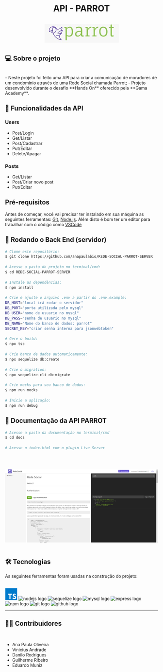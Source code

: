 <h1 align=center> API - PARROT </hi>
 <br><br>
<img src="img/3310e69c-a3ee-4be0-a92d-f0bae603b4ae.jpg" >

## 💻 Sobre o projeto
<br>
- Neste projeto foi feito uma API para criar a comunicação de moradores de um condomínio através de uma Rede Social chamada Parrot;
- Projeto desenvolvido durante o desafio **Hands On** oferecido pela **Gama Academy**.

## 📁 Funcionalidades da API

### Users
- Post/Login
- Get/Listar
- Post/Cadastrar
- Put/Editar
- Delete/Apagar

### Posts
- Get/Listar
- Post/Criar novo post
- Put/Editar

## Pré-requisitos
Antes de começar, você vai precisar ter instalado em sua máquina as seguintes ferramentas:
[Git](https://git-scm.com/), [Node.js](https://nodejs.org/en/). 
Além disto é bom ter um editor para trabalhar com o código como [VSCode](https://code.visualstudio.com/)

## 🎲 Rodando o Back End (servidor)

```bash
# Clone este repositório:
$ git clone https://github.com/anapaulabio/REDE-SOCIAL-PARROT-SERVER

# Acesse a pasta do projeto no terminal/cmd:
$ cd REDE-SOCIAL-PARROT-SERVER

# Instale as dependências:
$ npm install

# Crie e ajuste o arquivo .env a partir do .env.example: 
DB_HOST="local irá rodar o servidor"
DB_PORT="porta utilizada pelo mysql"
DB_USER="nome de usuario no mysql"
DB_PASS="senha de usuario no mysql"
DB_NAME="Nome do banco de dados: parrot"
SECRET_KEY="criar senha interna para jsonwebtoken"

# Gere o build:
$ npx tsc

# Crie banco de dados automaticamente:
$ npx sequelize db:create

# Crie o migration:
$ npx sequelize-cli db:migrate

# Crie mocks para seu banco de dados:
$ npm run mocks

# Inicie a aplicação:
$ npm run debug

```

 ## 📁 Documentação da API PARROT 

```bash
# Acesse a pasta da documentação no terminal/cmd
$ cd docs

# Acesse o index.html com o plugin Live Server
```

<br><br>

<img src="img\documentação.png">
<br><br>

## 🛠 Tecnologias

As seguintes ferramentas foram usadas na construção do projeto:
<br><br>

<div align="left">
  <img alt="Rafa-Ts" height="40" width="40" src="https://raw.githubusercontent.com/devicons/devicon/master/icons/typescript/typescript-plain.svg">
  <img src="https://cdn.jsdelivr.net/gh/devicons/devicon/icons/nodejs/nodejs-original.svg" height="40" width="52" alt="nodejs logo"  />
  <img src="https://cdn.jsdelivr.net/gh/devicons/devicon/icons/sequelize/sequelize-original.svg" height="40" width="52" alt="sequelize logo"  />
  <img src="https://cdn.jsdelivr.net/gh/devicons/devicon/icons/mysql/mysql-original.svg" height="40" width="52" alt="mysql logo"  />
  <img src="https://cdn.jsdelivr.net/gh/devicons/devicon/icons/express/express-original.svg" height="40" width="52" alt="express logo"  />
  <img src="https://cdn.jsdelivr.net/gh/devicons/devicon/icons/npm/npm-original-wordmark.svg" height="40" width="52" alt="npm logo"  />
  <img src="https://cdn.jsdelivr.net/gh/devicons/devicon/icons/git/git-original.svg" height="40" width="52" alt="git logo"  />
  <img src="https://cdn.jsdelivr.net/gh/devicons/devicon/icons/github/github-original.svg" height="40" width="52" alt="github logo"  />
</div>

---

<h2> 👨‍💻 Contribuidores </h2><br>

- Ana Paula Oliveira 
- Vinicius Andrade
- Danilo Rodrigues
- Guilherme Ribeiro
- Eduardo Muniz
